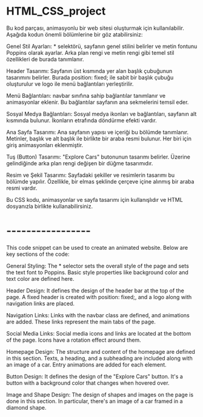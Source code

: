 # HTML_CSS_project

Bu kod parçası, animasyonlu bir web sitesi oluşturmak için kullanılabilir. Aşağıda kodun önemli bölümlerine bir göz atabilirsiniz:

Genel Stil Ayarları: * selektörü, sayfanın genel stilini belirler ve metin fontunu Poppins olarak ayarlar. Arka plan rengi ve metin rengi gibi temel stil özellikleri de burada tanımlanır.

Header Tasarımı: Sayfanın üst kısmında yer alan başlık çubuğunun tasarımını belirler. Burada position: fixed; ile sabit bir başlık çubuğu oluşturulur ve logo ile menü bağlantıları yerleştirilir.

Menü Bağlantıları: navbar sınıfına sahip bağlantılar tanımlanır ve animasyonlar eklenir. Bu bağlantılar sayfanın ana sekmelerini temsil eder.

Sosyal Medya Bağlantıları: Sosyal medya ikonları ve bağlantıları, sayfanın alt kısmında bulunur. İkonların etrafında döndürme efekti vardır.

Ana Sayfa Tasarımı: Ana sayfanın yapısı ve içeriği bu bölümde tanımlanır. Metinler, başlık ve alt başlık ile birlikte bir araba resmi bulunur. Her biri için giriş animasyonları eklenmiştir.

Tuş (Button) Tasarımı: "Explore Cars" butonunun tasarımı belirler. Üzerine gelindiğinde arka plan rengi değişen bir düğme tasarımıdır.

Resim ve Şekil Tasarımı: Sayfadaki şekiller ve resimlerin tasarımı bu bölümde yapılır. Özellikle, bir elmas şeklinde çerçeve içine alınmış bir araba resmi vardır.

Bu CSS kodu, animasyonlar ve sayfa tasarımı için kullanışlıdır ve HTML dosyanızla birlikte kullanabilirsiniz.

# -----------------

This code snippet can be used to create an animated website. Below are key sections of the code:

General Styling: The * selector sets the overall style of the page and sets the text font to Poppins. Basic style properties like background color and text color are defined here.

Header Design: It defines the design of the header bar at the top of the page. A fixed header is created with position: fixed;, and a logo along with navigation links are placed.

Navigation Links: Links with the navbar class are defined, and animations are added. These links represent the main tabs of the page.

Social Media Links: Social media icons and links are located at the bottom of the page. Icons have a rotation effect around them.

Homepage Design: The structure and content of the homepage are defined in this section. Texts, a heading, and a subheading are included along with an image of a car. Entry animations are added for each element.

Button Design: It defines the design of the "Explore Cars" button. It's a button with a background color that changes when hovered over.

Image and Shape Design: The design of shapes and images on the page is done in this section. In particular, there's an image of a car framed in a diamond shape.
